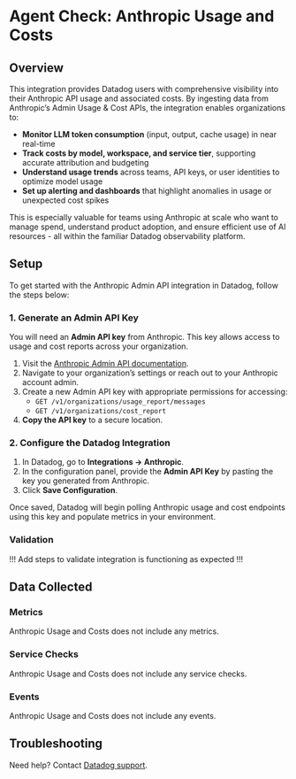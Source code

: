 # Agent Check: Anthropic Usage and Costs

## Overview

This integration provides Datadog users with comprehensive visibility into their Anthropic API usage and associated costs. By ingesting data from Anthropic’s Admin Usage & Cost APIs, the integration enables organizations to:

- **Monitor LLM token consumption** (input, output, cache usage) in near real-time
- **Track costs by model, workspace, and service tier**, supporting accurate attribution and budgeting
- **Understand usage trends** across teams, API keys, or user identities to optimize model usage
- **Set up alerting and dashboards** that highlight anomalies in usage or unexpected cost spikes

This is especially valuable for teams using Anthropic at scale who want to manage spend, understand product adoption, and ensure efficient use of AI resources - all within the familiar Datadog observability platform.

## Setup

To get started with the Anthropic Admin API integration in Datadog, follow the steps below:

### 1. Generate an Admin API Key

You will need an **Admin API key** from Anthropic. This key allows access to usage and cost reports across your organization.

1. Visit the [Anthropic Admin API documentation](https://docs.anthropic.com/en/docs/admin-api-overview).
2. Navigate to your organization’s settings or reach out to your Anthropic account admin.
3. Create a new Admin API key with appropriate permissions for accessing:
   - `GET /v1/organizations/usage_report/messages`
   - `GET /v1/organizations/cost_report`
4. **Copy the API key** to a secure location.

### 2. Configure the Datadog Integration

1. In Datadog, go to **Integrations → Anthropic**.
2. In the configuration panel, provide the **Admin API Key** by pasting the key you generated from Anthropic.
3. Click **Save Configuration**.

Once saved, Datadog will begin polling Anthropic usage and cost endpoints using this key and populate metrics in your environment.

### Validation

!!! Add steps to validate integration is functioning as expected !!!

## Data Collected

### Metrics

Anthropic Usage and Costs does not include any metrics.

### Service Checks

Anthropic Usage and Costs does not include any service checks.

### Events

Anthropic Usage and Costs does not include any events.

## Troubleshooting

Need help? Contact [Datadog support][3].

[1]: **LINK_TO_INTEGRATION_SITE**
[2]: https://app.datadoghq.com/account/settings/agent/latest
[3]: https://docs.datadoghq.com/help/

